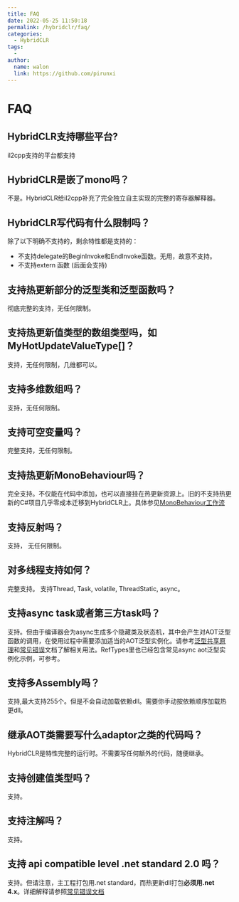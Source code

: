 ```yaml
---
title: FAQ
date: 2022-05-25 11:50:18
permalink: /hybridclr/faq/
categories:
  - HybridCLR
tags:
  - 
author: 
  name: walon
  link: https://github.com/pirunxi
---
```

# FAQ

## HybridCLR支持哪些平台?

il2cpp支持的平台都支持

## HybridCLR是嵌了mono吗？

不是。HybridCLR给il2cpp补充了完全独立自主实现的完整的寄存器解释器。

## HybridCLR写代码有什么限制吗？

除了以下明确不支持的，剩余特性都是支持的：

- 不支持delegate的BeginInvoke和EndInvoke函数。无用，故意不支持。
- 不支持extern 函数 (后面会支持)


## 支持热更新部分的泛型类和泛型函数吗？

彻底完整的支持，无任何限制。

## 支持热更新值类型的数组类型吗，如 MyHotUpdateValueType[]？

支持，无任何限制，几维都可以。

## 支持多维数组吗？

支持，无任何限制。

## 支持可空变量吗？

完整支持，无任何限制。

## 支持热更新MonoBehaviour吗？

完全支持。不仅能在代码中添加，也可以直接挂在热更新资源上。旧的不支持热更新的C#项目几乎零成本迁移到HybridCLR上。具体参见[MonoBehaviour工作流](/hybridclr/performance/MonoBehaviour/)

## 支持反射吗？

支持， 无任何限制。

## 对多线程支持如何？

完整支持。 支持Thread, Task, volatile, ThreadStatic, async。

## 支持async task或者第三方task吗？

支持。但由于编译器会为async生成多个隐藏类及状态机，其中会产生对AOT泛型函数的调用，在使用过程中需要添加适当的AOT泛型实例化。请参考[泛型共享原理](/hybridclr/generic_limit/)和[常见错误](/hybridclr/errors/primary_errors/)文档了解相关用法。RefTypes里也已经包含常见async aot泛型实例化示例，可参考。

## 支持多Assembly吗？

支持,最大支持255个。但是不会自动加载依赖dll。需要你手动按依赖顺序加载热更dll。

## 继承AOT类需要写什么adaptor之类的代码吗？

HybridCLR是特性完整的运行时。不需要写任何额外的代码，随便继承。

## 支持创建值类型吗？

支持。

## 支持注解吗？

支持。

## 支持 api compatible level .net standard 2.0 吗？

支持。但请注意，主工程打包用.net standard，而热更新dll打包**必须用.net 4.x**。详细解释请参照[常见错误文档](/hybridclr/errors/primary_errors/#遇到-unity-typeloadexception-could-not-load-type-system-object-from-assembly-netstandard)

